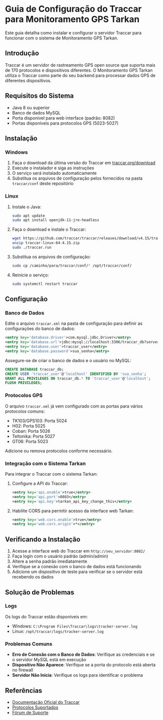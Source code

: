 # Guia de Configuração do Traccar para Monitoramento GPS Tarkan

Este guia detalha como instalar e configurar o servidor Traccar para funcionar com o sistema de Monitoramento GPS Tarkan.

## Introdução

Traccar é um servidor de rastreamento GPS open source que suporta mais de 170 protocolos e dispositivos diferentes. O Monitoramento GPS Tarkan utiliza o Traccar como parte do seu backend para processar dados GPS de diferentes dispositivos.

## Requisitos do Sistema

- Java 8 ou superior
- Banco de dados MySQL
- Porta disponível para web interface (padrão: 8082)
- Portas disponíveis para protocolos GPS (5023-5027)

## Instalação

### Windows

1. Faça o download da última versão do Traccar em [traccar.org/download](https://www.traccar.org/download/)
2. Execute o instalador e siga as instruções
3. O serviço será instalado automaticamente
4. Substitua os arquivos de configuração pelos fornecidos na pasta `traccar/conf` deste repositório

### Linux

1. Instale o Java:
   ```bash
   sudo apt update
   sudo apt install openjdk-11-jre-headless
   ```

2. Faça o download e instale o Traccar:
   ```bash
   wget https://github.com/traccar/traccar/releases/download/v4.15/traccar-linux-64-4.15.zip
   unzip traccar-linux-64-4.15.zip
   sudo ./traccar.run
   ```

3. Substitua os arquivos de configuração:
   ```bash
   sudo cp /caminho/para/traccar/conf/* /opt/traccar/conf/
   ```

4. Reinicie o serviço:
   ```bash
   sudo systemctl restart traccar
   ```

## Configuração

### Banco de Dados

Edite o arquivo `traccar.xml` na pasta de configuração para definir as configurações do banco de dados:

```xml
<entry key='database.driver'>com.mysql.jdbc.Driver</entry>
<entry key='database.url'>jdbc:mysql://localhost:3306/traccar_db?serverTimezone=UTC&amp;useSSL=false&amp;allowMultiQueries=true</entry>
<entry key='database.user'>traccar_user</entry>
<entry key='database.password'>sua_senha</entry>
```

Assegure-se de criar o banco de dados e o usuário no MySQL:

```sql
CREATE DATABASE traccar_db;
CREATE USER 'traccar_user'@'localhost' IDENTIFIED BY 'sua_senha';
GRANT ALL PRIVILEGES ON traccar_db.* TO 'traccar_user'@'localhost';
FLUSH PRIVILEGES;
```

### Protocolos GPS

O arquivo `traccar.xml` já vem configurado com as portas para vários protocolos comuns:

- TK103/GPS103: Porta 5024
- H02: Porta 5025
- Coban: Porta 5026
- Teltonika: Porta 5027
- GT06: Porta 5023

Adicione ou remova protocolos conforme necessário.

### Integração com o Sistema Tarkan

Para integrar o Traccar com o sistema Tarkan:

1. Configure a API do Traccar:
   ```xml
   <entry key='api.enable'>true</entry>
   <entry key='api.port'>8083</entry>
   <entry key='api.key'>tarkan_api_key_change_this</entry>
   ```

2. Habilite CORS para permitir acesso da interface web Tarkan:
   ```xml
   <entry key='web.cors.enable'>true</entry>
   <entry key='web.cors.origin'>*</entry>
   ```

## Verificando a Instalação

1. Acesse a interface web do Traccar em `http://seu_servidor:8082/`
2. Faça login com o usuário padrão (admin/admin)
3. Altere a senha padrão imediatamente
4. Verifique se a conexão com o banco de dados está funcionando
5. Adicione um dispositivo de teste para verificar se o servidor está recebendo os dados

## Solução de Problemas

### Logs

Os logs do Traccar estão disponíveis em:
- Windows: `C:\Program Files\Traccar\logs\tracker-server.log`
- Linux: `/opt/traccar/logs/tracker-server.log`

### Problemas Comuns

- **Erro de Conexão com o Banco de Dados**: Verifique as credenciais e se o servidor MySQL está em execução
- **Dispositivo Não Aparece**: Verifique se a porta do protocolo está aberta no firewall
- **Servidor Não Inicia**: Verifique os logs para identificar o problema

## Referências

- [Documentação Oficial do Traccar](https://www.traccar.org/documentation/)
- [Protocolos Suportados](https://www.traccar.org/devices/)
- [Fórum de Suporte](https://www.traccar.org/forums/)